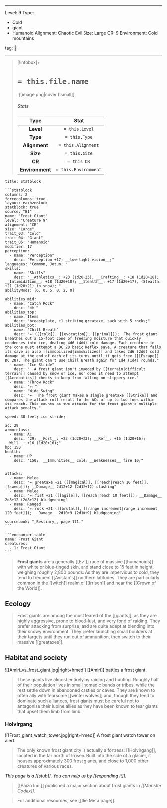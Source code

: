 
---


Level: 9
Type:
- Cold
- giant
- Humanoid
Alignment: Chaotic Evil
Size: Large
CR: 9
Environment: Cold mountains


tag: 👹

---

> [!infobox]+
> #  `= this.file.name`
> ![[image.png|cover hsmall]]
> ##### Stats
> Type | Stat |
> :---:|:---:|
> **Level** | `= this.Level` |
> **Type** | `= this.Type` |
> **Alignment** | `= this.Alignment` |
> **Size** | `= this.Size` |
> **CR** | `= this.CR` |
> **Environment** | `= this.Environment` |




````ad-info
title: Statblock

```statblock
columns: 2
forcecolumns: true
layout: Path2eBlock
statblock: true
source: "B1"
name: "Frost Giant"
level: "Creature 9"
alignment: "CE"
size: "Large"
trait_03: "Cold"
trait_04: "Giant"
trait_05: "Humanoid"
modifier: 17
perception:
  - name: "Perception"
    desc: "Perception +17; __low-light vision__;"
languages: "Common, Jotun; "
skills:
  - name: "Skills"
    desc: "__Athletics__: +23 (1d20+23); __Crafting__: +18 (1d20+18); __Intimidation__: +18 (1d20+18); __Stealth__: +17 (1d20+17), (Stealth: +21 (1d20+21) in snow); "
abilityMods: [6, 0, 5, 0, 2, 0]

abilities_mid:
  - name: "Catch Rock"
    desc: "⬲ "
abilities_top:
  - name: Items
    desc: "breastplate, +1 striking greataxe, sack with 5 rocks;"
abilities_bot:
  - name: "Chill Breath"
    desc: "⬻ ([[cold]], [[evocation]], [[primal]]);  The frost giant breathes out a 15-foot cone of freezing moisture that quickly condenses into ice, dealing 4d6 (4d6) cold damage. Each creature in the cone must attempt a DC 28 basic Reflex save. A creature that fails its save is also [[immobilized|immobilized]] and takes 2d6 (2d6) cold damage at the end of each of its turns until it gets free ([[Escape]] DC 28). The giant can't use Chill Breath again for 1d4 (1d4) rounds."
  - name: "Ice Stride"
    desc: "  A frost giant isn't impeded by [[terrain|difficult terrain]] caused by snow or ice, nor does it need to attempt [[Acrobatics]] checks to keep from falling on slippery ice."
  - name: "Throw Rock"
    desc: "⬻ "
  - name: "Wide Swing"
    desc: "⬻  The frost giant makes a single greataxe [[Strike]] and compares the attack roll result to the ACs of up to two foes within its reach. This counts as two attacks for the frost giant's multiple attack penalty."

speed: 30 feet; ice stride;

ac: 29
armorclass:
  - name: AC
    desc: "29; __Fort__: +23 (1d20+23); __Ref__: +16 (1d20+16); __Will__: +16 (1d20+16);"
hp: 150
health:
  - name: HP
    desc: "150;  __Immunities__ cold; __Weaknesses__ fire 10;"


attacks:
  - name: Melee
    desc: "⬻ greataxe +21 ([[magical]], [[reach|reach 10 feet]], [[sweep]]); __Damage__ 2d12+12 (2d12+12) slashing"
  - name: Melee
    desc: "⬻ fist +21 ([[agile]], [[reach|reach 10 feet]]); __Damage__ 2d8+12 (2d8+12) bludgeoning"
  - name: Ranged
    desc: "⬻ rock +21 ([[brutal]], [[range increment|range increment 120 feet]]); __Damage__ 2d10+9 (2d10+9) bludgeoning"

sourcebook: "_Bestiary_, page 171."
```

```encounter-table
name: Frost Giant
creatures:
  - 1: Frost Giant
```

````



>  **Frost giants** are a generally [[Evil]] race of massive [[humanoids]] with white or blue-tinged skin, and stand close to 15 feet in height, weighing roughly 2,800 pounds. As they are impervious to cold, they tend to frequent [[Avistan's]] northern latitudes. They are particularly common in the [[witch]] realm of [[Irrisen]] and near the [[Crown of the World]].



## Ecology

>  Frost giants are among the most feared of the [[giants]], as they are highly aggressive, prone to blood-lust, and very fond of raiding. They prefer attacking from surprise, and are quite adept at blending into their snowy environment. They prefer launching small boulders at their targets until they run out of ammunition, then switch to their massive [[greataxes]].


## Habitat and society

![[Amiri_vs_frost_giant.jpg|right+hmed]] 
 [[Amiri]] battles a frost giant.
>  These giants live almost entirely by raiding and hunting. Roughly half of their population lives in small nomadic bands or tribes, while the rest settle down in abandoned castles or caves. They are known to often ally with fearsome [[winter wolves]] and, though they tend to dominate such alliances, frost giants must be careful not to antagonise their lupine allies as they have been known to tear giants that upset them limb from limb.


### Holvirgang

![[Frost_giant_watch_tower.jpg|right+hmed]] 
 A frost giant watch tower on alert.
>  The only known frost giant city is actually a fortress: [[Holvirgang]], located in the far north of Irrisen. Built into the side of a glacier, it houses approximately 300 frost giants, and close to 1,000 other creatures of various races.



*This page is a [[stub]]. You can help us by [[expanding it]].*


>  [[Paizo Inc.]] published a major section about frost giants in *[[Monster Codex]]*.

>  For additional resources, see [[the Meta page]].






